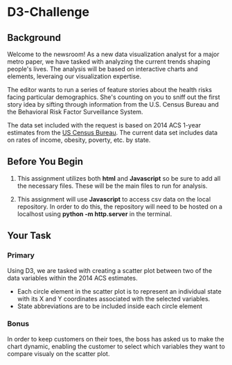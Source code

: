 # D3-Challenge

## Background

Welcome to the newsroom! As a new data visualization analyst for a major metro paper, we have tasked with analyzing the current trends shaping people's lives. The analysis will be based on interactive charts and elements, leveraing our visualization expertise. 

The editor wants to run a series of feature stories about the health risks facing particular demographics. She's counting on you to sniff out the first story idea by sifting through information from the U.S. Census Bureau and the Behavioral Risk Factor Surveillance System.

The data set included with the request is based on 2014 ACS 1-year estimates from the [US Census Bureau](https://data.census.gov/cedsci/). The current data set includes data on rates of income, obesity, poverty, etc. by state.

## Before You Begin

1. This assignment utilizes both **html** and **Javascript** so be sure to add all the necessary files. These will be the main files to run for analysis.

2. This assignment will use **Javascript** to access csv data on the local repository. In order to do this, the repository will need to be hosted on a localhost using **python -m http.server** in the terminal. 

## Your Task

### Primary

Using D3, we are tasked with creating a scatter plot between two of the data variables within the 2014 ACS estimates. 
- Each circle element in the scatter plot is to represent an individual state with its X and Y coordinates associated with the selected variables. 
- State abbreviations are to be included inside each circle element

### Bonus

In order to keep customers on their toes, the boss has asked us to make the chart dynamic, enabling the customer to select which variables they want to compare visualy on the scatter plot.


